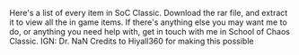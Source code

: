 Here's a list of every item in SoC Classic. Download the rar file, and extract it to view all the in game items. 
If there's anything else you may want me to do, or anything you need help with, get in touch with me in School of Chaos Classic.
IGN: Dr. NaN
Credits to Hiyall360 for making this possible
